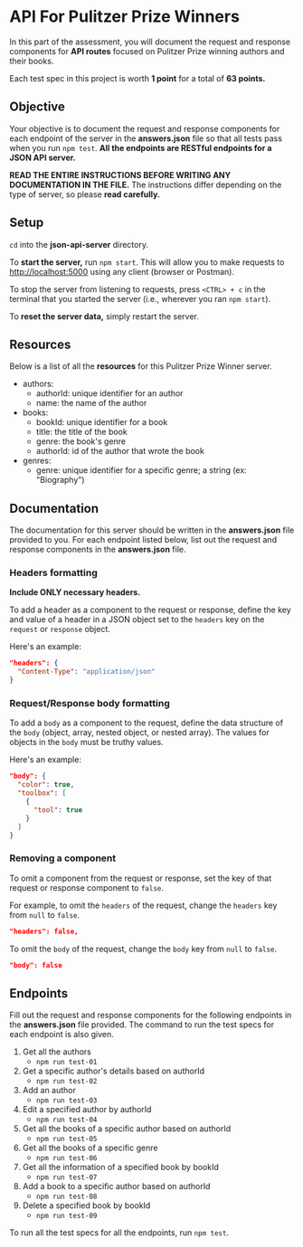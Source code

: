 # API For Pulitzer Prize Winners

In this part of the assessment, you will document the request and response
components for **API routes** focused on Pulitzer Prize winning authors and
their books.

Each test spec in this project is worth **1 point** for a total of **63 points.**

## Objective

Your objective is to document the request and response components for each
endpoint of the server in the __answers.json__ file so that all tests pass when
you run `npm test`. **All the endpoints are RESTful endpoints for a JSON API
server.**

**READ THE ENTIRE INSTRUCTIONS BEFORE WRITING ANY DOCUMENTATION IN THE FILE.**
The instructions differ depending on the type of server, so please **read
carefully.**

## Setup

`cd` into the __json-api-server__ directory.

To **start the server,** run `npm start`. This will allow you to make requests
to [http://localhost:5000] using any client (browser or Postman).

To stop the server from listening to requests, press `<CTRL> + c` in the
terminal that you started the server (i.e., wherever you ran `npm start`).

To **reset the server data,** simply restart the server.

## Resources

Below is a list of all the **resources** for this Pulitzer Prize Winner server.

- authors:
  - authorId: unique identifier for an author
  - name: the name of the author
- books:
  - bookId: unique identifier for a book
  - title: the title of the book
  - genre: the book's genre
  - authorId: id of the author that wrote the book
- genres:
  - genre: unique identifier for a specific genre; a string (ex: "Biography")

## Documentation

The documentation for this server should be written in the __answers.json__ file
provided to you. For each endpoint listed below, list out the request and
response components in the __answers.json__ file.

### Headers formatting

**Include ONLY necessary headers.**

To add a header as a component to the request or response, define the key and
value of a header in a JSON object set to the `headers` key on the `request`
or `response` object.

Here's an example:

```json
"headers": {
  "Content-Type": "application/json"
}
```

### Request/Response body formatting

To add a `body` as a component to the request, define the data structure of the
`body` (object, array, nested object, or nested array). The values for objects
in the `body` must be truthy values.

Here's an example:

```json
"body": {
  "color": true,
  "toolbox": [
    {
      "tool": true
    }
  ]
}
```

### Removing a component

To omit a component from the request or response, set the key of that request
or response component to `false`.

For example, to omit the `headers` of the request, change the `headers` key from
`null` to `false`.

```json
"headers": false,
```

To omit the `body` of the request, change the `body` key from `null` to `false`.

```json
"body": false
```

## Endpoints

Fill out the request and response components for the following endpoints in the
__answers.json__ file provided. The command to run the test specs for each
endpoint is also given.

1. Get all the authors
   - `npm run test-01`
2. Get a specific author's details based on authorId
   - `npm run test-02`
3. Add an author
   - `npm run test-03`
4. Edit a specified author by authorId
   - `npm run test-04`
5. Get all the books of a specific author based on authorId
   - `npm run test-05`
6. Get all the books of a specific genre
   - `npm run test-06`
7. Get all the information of a specified book by bookId
   - `npm run test-07`
8. Add a book to a specific author based on authorId
   - `npm run test-08`
9. Delete a specified book by bookId
   - `npm run test-09`

To run all the test specs for all the endpoints, run `npm test`.

[http://localhost:5000]: http://localhost:5000
